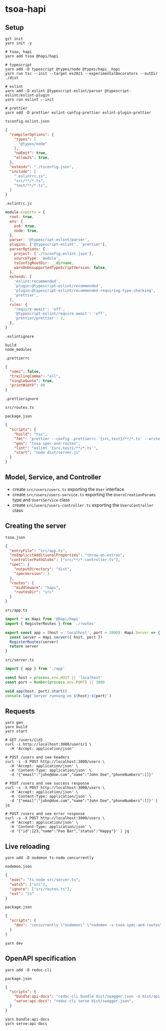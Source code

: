 # tsoa-hapi

## Setup

```shell
git init
yarn init -y

# tsoa, hapi
yarn add tsoa @hapi/hapi

# typescript
yarn add -D typescript @types/node @types/hapi__hapi
yarn run tsc --init --target es2021 --experimentalDecorators --outDir ./dist

# eslint
yarn add -D eslint @typescript-eslint/parser @typescript-eslint/eslint-plugin
yarn run eslint --init

# prettier
yarn add -D prettier eslint-config-prettier eslint-plugin-prettier
```

`tsconfig.eslint.json`

```json
{
  "compilerOptions": {
    "types": [
      "@types/node"
    ],
    "noEmit": true,
    "allowJs": true,
  },
  "extends": "./tsconfig.json",
  "include": [
    ".eslintrc.js",
    "src/**/*.ts",
    "test/**/*.ts",
  ]
}
```

`.eslintrc.js`

```javascript
module.exports = {
  root: true,
  env: {
    es6: true,
    node: true,
  },
  parser: '@typescript-eslint/parser',
  plugins: ['@typescript-eslint', 'prettier'],
  parserOptions: {
    project: ['./tsconfig.eslint.json'],
    sourceType: 'module',
    tsConfigRootDir: __dirname,
    warnOnUnsupportedTypeScriptVersion: false,
  },
  extends: [
    'eslint:recommended',
    'plugin:@typescript-eslint/recommended',
    'plugin:@typescript-eslint/recommended-requiring-type-checking',
    'prettier',
  ],
  rules: {
    'require-await': 'off',
    '@typescript-eslint/require-await': 'off',
    'prettier/prettier': 2,
  },
}
```

`.eslintignore`

```text
build
node_modules
```

`.prettierrc`

```json
{
  "semi": false,
  "trailingComma": "all",
  "singleQuote": true,
  "printWidth": 80
}
```

`.prettierignore`

```text
src/routes.ts
```

`package.json`

```json
{
  "scripts": {
    "build": "tsc",
    "fmt": "prettier --config .prettierrc '{src,test}/**/*.ts' --write --no-color",
    "gen": "tsoa spec-and-routes",
    "lint": "eslint '{src,test}/**/*.ts'",
    "start": "node dist/server.js"
  }
}
```

## Model, Service, and Controller

* create `src/users/users.ts` exporting the `User` interface
* create `src/users/users-service.ts` exporting the `UsersCreationParams` type and `UsersService` class
* create `src/users/users-controller.ts` exporting the `UsersController` class

## Creating the server

`tsoa.json`

```json
{
  "entryFile": "src/app.ts",
  "noImplicitAdditionalProperties": "throw-on-extras",
  "controllerPathGlobs": ["src/**/*-controller.ts"],
  "spec": {
    "outputDirectory": "dist",
    "specVersion": 3
  },
  "routes": {
    "middleware": "hapi",
    "routesDir": "src"
  }
}
```

`src/app.ts`

```typescript
import * as Hapi from '@hapi/hapi'
import { RegisterRoutes } from './routes'

export const app = (host = 'localhost', port = 3000): Hapi.Server => {
  const server = Hapi.server({ host, port })
  RegisterRoutes(server)
  return server
}
```

`src/server.ts`

```typescript
import { app } from './app'

const host = process.env.HOST || 'localhost'
const port = Number(process.env.PORT) || 3000

void app(host, port).start()
console.log(`Server running on ${host}:${port}`)
```

## Requests

```shell
yarn gen
yarn build
yarn start
```

```shell
# GET /users/{id}
curl -i http://localhost:3000/users/1 \
  -H 'Accept: application/json'

# POST /users and see headers
curl -i -X POST http://localhost:3000/users \
  -H 'Accept: application/json' \
  -H 'Content-Type: application/json' \
  -d '{"email":"john@doe.com","name":"John Doe","phoneNumbers":[]}'

# POST /users and see success response
curl -s -X POST http://localhost:3000/users \
  -H 'Accept: application/json' \
  -H 'Content-Type: application/json' \
  -d '{"email":"john@doe.com","name":"John Doe","phoneNumbers":[]}' | jq

# POST /users and see error response
curl -s -X POST http://localhost:3000/users \
  -H 'Accept: application/json' \
  -H 'Content-Type: application/json' \
  -d '{"id":123,"name":"Foo Bar","status":"Happy"}' | jq
```

## Live reloading

```shell
yarn add -D nodemon ts-node concurrently
```

`nodemon.json`

```json
{
  "exec": "ts-node src/server.ts",
  "watch": ["src"],
  "ignore": ["src/routes.ts"],
  "ext": "ts"
}
```

`package.json`

```json
{
  "scripts": {
    "dev": "concurrently \"nodemon\" \"nodemon -x tsoa spec-and-routes\"",
  }
}
```

```shell
yarn dev
```

## OpenAPI specification

```shell
yarn add -D redoc-cli
```

`package.json`

```json
{
  "scripts": {
    "bundle:api-docs": "redoc-cli bundle dist/swagger.json -o dist/api-docs.html",
    "serve:api-docs": "redoc-cli serve dist/swagger.json",
  }
}
```

```shell
yarn bundle:api-docs
yarn serve:api-docs
```
